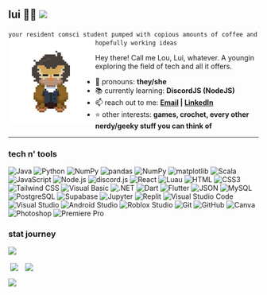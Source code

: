 ## lui 🍂🦉 ![](https://komarev.com/ghpvc/?username=luizaki&color=yellow&style=flat-square&label=Stalks)

`your resident comsci student pumped with copious amounts of coffee and hopefully working ideas`
<img align="left" src="https://github.com/luizaki/luizaki/blob/main/lui_walk_240.gif" width="175px" />

Hey there! Call me Lou, Lui, whatever. A youngin exploring the field of tech and all it offers.

- 🧑 pronouns: **they/she**
- 📚 currently learning: **DiscordJS (NodeJS)**
- 📫 reach out to me: **[Email](mailto:francinelouise.sanchez@gmail.com) | [LinkedIn](https://www.linkedin.com/in/francinelouisesanchez/)**
- ⭐ other interests: **games, crochet, every other nerdy/geeky stuff you can think of**

---

### tech n' tools
<p>
  <img alt="Java" src="https://img.shields.io/badge/-Java-F89820?style=flat-square&logoColor=white&logo=OpenJDK" />
  <img alt="Python" src="https://img.shields.io/badge/-Python-3776AB?style=flat-square&logoColor=white&logo=Python" />
  <img alt="NumPy" src="https://img.shields.io/badge/-NumPy-013243?style=flat-square&logoColor=white&logo=NumPy" />
  <img alt="pandas" src="https://img.shields.io/badge/-pandas-150458?style=flat-square&logoColor=white&logo=pandas" />
  <img alt="NumPy" src="https://img.shields.io/badge/-NumPy-013243?style=flat-square&logoColor=white&logo=NumPy" />
  <img alt="matplotlib" src="https://img.shields.io/badge/-matplotlib-14547a?style=flat-square" />
  <img alt="Scala" src="https://img.shields.io/badge/-Scala-DC322F?style=flat-square&logoColor=white&logo=Scala" />
  <img alt="JavaScript" src="https://img.shields.io/badge/-JavaScript-F7DF1E?style=flat-square&logoColor=black&logo=JavaScript" />
  <img alt="Node.js" src="https://img.shields.io/badge/-Node.js-5FA04E?style=flat-square&logoColor=white&logo=Node.js" />
  <img alt="discord.js" src="https://img.shields.io/badge/-discord.js-5865F2?style=flat-square&logoColor=white&logo=discord.js" />
  <img alt="React" src="https://img.shields.io/badge/-React-61DAFB?style=flat-square&logoColor=black&logo=React" />
  <img alt="Luau" src="https://img.shields.io/badge/-Luau-00A2FF?style=flat-square&logoColor=white&logo=Luau" />
  <img alt="HTML" src="https://img.shields.io/badge/-HTML-E34F26?style=flat-square&logoColor=white&logo=HTML5" />
  <img alt="CSS3" src="https://img.shields.io/badge/-CSS3-663399?style=flat-square&logoColor=white&logo=CSS" />
  <img alt="Tailwind CSS" src="https://img.shields.io/badge/-Tailwind%20CSS-06B6D4?style=flat-square&logoColor=white&logo=tailwindcss" />
  <img alt="Visual Basic" src="https://img.shields.io/badge/-Visual Basic-195F97?style=flat-square" />
  <img alt=".NET" src="https://img.shields.io/badge/-.NET-512BD4?style=flat-square&logoColor=white&logo=.NET" />
  <img alt="Dart" src="https://img.shields.io/badge/-Dart-0175C2?style=flat-square&logoColor=white&logo=Dart" />
  <img alt="Flutter" src="https://img.shields.io/badge/-Flutter-02569B?style=flat-square&logoColor=white&logo=Flutter" />
  <img alt="JSON" src="https://img.shields.io/badge/-JSON-000000?style=flat-square&logoColor=white&logo=JSON" />
  <img alt="MySQL" src="https://img.shields.io/badge/-MySQL-4479A1?style=flat-square&logoColor=white&logo=MySQL" />
  <img alt="PostgreSQL" src="https://img.shields.io/badge/-PostgreSQL-4169E1?style=flat-square&logoColor=white&logo=PostgreSQL" />
  <img alt="Supabase" src="https://img.shields.io/badge/-Supabase-3FCF8E?style=flat-square&logoColor=white&logo=Supabase" />
  <img alt="Jupyter" src="https://img.shields.io/badge/-Jupyter-F37626?style=flat-square&logoColor=white&logo=Jupyter" />
  <img alt="Replit" src="https://img.shields.io/badge/-Replit-F26207?style=flat-square&logoColor=white&logo=Replit" />
  <img alt="Visual Studio Code" src="https://img.shields.io/badge/-Visual Studio Code-0098FF?style=flat-square" />
  <img alt="Visual Studio" src="https://img.shields.io/badge/-Visual Studio-AE7FE2?style=flat-square" />
  <img alt="Android Studio" src="https://img.shields.io/badge/-Android%20Studio-3DDC84?style=flat-square&logoColor=white&logo=androidstudio" />
  <img alt="Roblox Studio" src="https://img.shields.io/badge/-Roblox%20Studio-00A2FF?style=flat-square&logoColor=white&logo=robloxstudio" />
  <img alt="Git" src="https://img.shields.io/badge/-Git-F05032?style=flat-square&logoColor=white&logo=Git" />
  <img alt="GitHub" src="https://img.shields.io/badge/-GitHub-181717?style=flat-square&logoColor=white&logo=GitHub" />
  <img alt="Canva" src="https://img.shields.io/badge/-Canva-00C4CC?style=flat-square&logoColor=white&logo=Canva" />
  <img alt="Photoshop" src="https://img.shields.io/badge/-Adobe%20Photoshop-31A8FF?style=flat-square" />
  <img alt="Premiere Pro" src="https://img.shields.io/badge/-Adobe%20Premiere%20Pro-E298F2?style=flat-square" />
</p>

### stat journey
<p><img src="https://github-readme-streak-stats.herokuapp.com/?user=luizaki&theme=gruvbox&hide_border=false" /><p>&nbsp;<img align="top" src="https://github-readme-stats.vercel.app/api?username=luizaki&custom_title=luizaki%27s%20stat%20journey&hide=issues,contribs&theme=gruvbox&show_icons=true&rank_icon=github&include_all_commits=false&count_private=true&card_width=350px" />&emsp;<img align="top" src="https://github-readme-stats.vercel.app/api/top-langs/?username=luizaki&layout=compact&theme=gruvbox&custom_title=most%20used%20languages&include_all_commits=false&count_private=true&card_width=350px" /></p></p>
<p><img src="https://github-profile-trophy.vercel.app/?username=luizaki&theme=gruvbox&margin-w=10&title=MultipleLang,Followers,Experience,Repositories,Commit,Stars,PullRequest" /></p>
